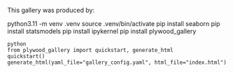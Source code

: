 This gallery was produced by:

python3.11 -m venv .venv
source .venv/bin/activate
pip install seaborn
pip install statsmodels
pip install ipykernel
pip install plywood_gallery

```
python
from plywood_gallery import quickstart, generate_html
quickstart()
generate_html(yaml_file="gallery_config.yaml", html_file="index.html")
```